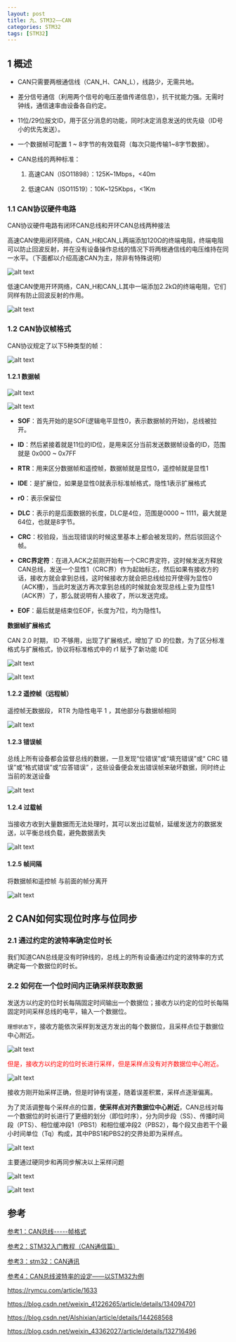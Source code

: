 ```yaml
---
layout: post
title: 九、STM32——CAN
categories: STM32
tags: [STM32]
---
```


## 1 概述

- CAN只需要两根通信线（CAN_H、CAN_L），线路少，无需共地。

- 差分信号通信（利用两个信号的电压差值传递信息），抗干扰能力强。无需时钟线，通信速率由设备各自约定。

- 11位/29位报文ID，用于区分消息的功能，同时决定消息发送的优先级（ID号小的优先发送）。

- 一个数据帧可配置 1 ~ 8字节的有效载荷（每次只能传输1~8字节数据）。

- CAN总线的两种标准：

  1. 高速CAN（ISO11898）：125K~1Mbps，<40m
   
  2. 低速CAN（ISO11519）：10K~125Kbps，<1Km

### 1.1 CAN协议硬件电路

CAN协议硬件电路有闭环CAN总线和开环CAN总线两种接法

高速CAN使用闭环网络，CAN_H和CAN_L两端添加120Ω的终端电阻，终端电阻可以防止回波反射，并在没有设备操作总线的情况下将两根通信线的电压维持在同一水平。（下面都以介绍高速CAN为主，除非有特殊说明）

![alt text](image.png)

低速CAN使用开环网络，CAN_H和CAN_L其中一端添加2.2kΩ的终端电阻，它们同样有防止回波反射的作用。

![alt text](image-1.png)

### 1.2 CAN协议帧格式

CAN协议规定了以下5种类型的帧：

![alt text](image-2.png)

#### 1.2.1 数据帧

![alt text](image-3.png)

![alt text](image-4.png)

- **SOF**：首先开始的是SOF(逻辑电平显性0，表示数据帧的开始)，总线被拉开。

- **ID**：然后紧接着就是11位的ID位，是用来区分当前发送数据帧设备的ID，范围就是 0x000 ~ 0x7FF

- **RTR**：用来区分数据帧和遥控帧，数据帧就是显性0，遥控帧就是显性1

- **IDE**：是扩展位，如果是显性0就表示标准帧格式，隐性1表示扩展格式

- **r0**：表示保留位

- **DLC**：表示的是后面数据的长度，DLC是4位，范围是0000 ~ 1111，最大就是64位，也就是8字节。

- **CRC**：校验段，当出现错误的时候这里基本上都会被发现的，然后驳回这个帧。

- **CRC界定符**：在进入ACK之前刚开始有一个CRC界定符，这时候发送方释放CAN总线，发送一个显性1（CRC界）作为起始标志，然后如果有接收方的话，接收方就会拿到总线，这时候接收方就会把总线给拉开使得为显性0（ACK槽），当此时发送方再次拿到总线的时候就会发现总线上变为显性1（ACK界）了，那么就说明有人接收了，所以发送完成。

- **EOF**：最后就是结束位EOF，长度为7位，均为隐性1。

**数据帧扩展格式**

CAN 2.0 时期， ID 不够用，出现了扩展格式，增加了 ID 的位数，为了区分标准格式与扩展格式，协议将标准格式中的 r1 赋予了新功能 IDE

![alt text](image-5.png)

![alt text](image-10.png)

#### 1.2.2 遥控帧（远程帧）

遥控帧无数据段， RTR 为隐性电平 1 ，其他部分与数据帧相同

![alt text](image-6.png)

#### 1.2.3 错误帧

总线上所有设备都会监督总线的数据，一旦发现“位错误”或“填充错误”或“ CRC 错误”或“格式错误”或“应答错误” ，这些设备便会发出错误帧来破坏数据，同时终止当前的发送设备

![alt text](image-7.png)

#### 1.2.4 过载帧

当接收方收到大量数据而无法处理时，其可以发出过载帧，延缓发送方的数据发送，以平衡总线负载，避免数据丢失

![alt text](image-8.png)

#### 1.2.5 帧间隔

将数据帧和遥控帧 与前面的帧分离开

![alt text](image-9.png)

## 2 CAN如何实现位时序与位同步

### 2.1 通过约定的波特率确定位时长
 
我们知道CAN总线是没有时钟线的，总线上的所有设备通过约定的波特率的方式确定每一个数据位的时长。

### 2.2 如何在一个位时间内正确采样获取数据

发送方以约定的位时长每隔固定时间输出一个数据位；接收方以约定的位时长每隔固定时间采样总线的电平，输入一个数据位。

`理想状态下`，接收方能依次采样到发送方发出的每个数据位，且采样点位于数据位中心附近。

![alt text](image-11.png)


<font color="red">但是，接收方以约定的位时长进行采样，但是采样点没有对齐数据位中心附近。</font>

![alt text](image-12.png)

接收方刚开始采样正确，但是时钟有误差，随着误差积累，采样点逐渐偏离。

为了灵活调整每个采样点的位置，**使采样点对齐数据位中心附近**，CAN总线对每一个数据位的时长进行了更细的划分（即位时序），分为同步段（SS）、传播时间段（PTS）、相位缓冲段1（PBS1）和相位缓冲段2（PBS2），每个段又由若干个最小时间单位（Tq）构成，其中PBS1和PBS2的交界处即为采样点。

![alt text](image-13.png)

主要通过硬同步和再同步解决以上采样问题

![alt text](image-14.png)

![alt text](image-15.png)



## 参考

[参考1：CAN总线-----帧格式](https://blog.csdn.net/m0_73633088/article/details/141143872)

[参考2：STM32入门教程（CAN通信篇）](https://blog.csdn.net/Zevalin/article/details/140638078)

[参考3：stm32：CAN通讯](https://blog.csdn.net/weixin_59669309/article/details/140498011)

[参考4：CAN总线波特率的设定——以STM32为例](https://blog.csdn.net/piaolingyekong/article/details/124276670)


https://rymcu.com/article/1633

https://blog.csdn.net/weixin_41226265/article/details/134094701

https://blog.csdn.net/AIshixian/article/details/144268568

https://blog.csdn.net/weixin_43362027/article/details/132716496